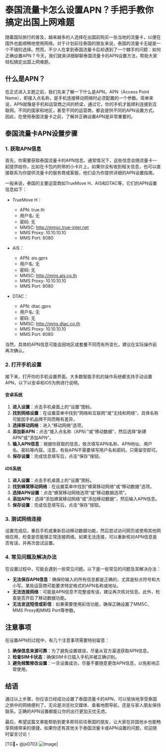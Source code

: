 # 泰国流量卡怎么设置APN？手把手教你搞定出国上网难题

随着国际旅行的普及，越来越多的人选择在出国前购买一张当地的流量卡，以便在国外也能顺畅地使用网络。对于计划前往泰国的朋友来说，泰国的流量卡无疑是一个不错的选择。然而，不少人在拿到泰国流量卡后却遇到了一个棘手的问题：如何正确设置APN？今天，我们就来详细聊聊泰国流量卡的APN设置方法，帮助大家轻松搞定出国上网难题。

## 什么是APN？

在正式进入主题之前，我们先来了解一下什么是APN。APN（Access Point Name），即接入点名称，是手机连接移动网络时必须配置的一个参数。简单来说，APN就像是手机和运营商之间的桥梁，通过它，你的手机才能顺利连接到互联网。不同的国家和地区，甚至不同的运营商，都会提供不同的APN设置方式。因此，在使用泰国流量卡之前，了解并正确设置APN是非常重要的。

## 泰国流量卡APN设置步骤

### 1. 获取APN信息

首先，你需要获取泰国流量卡的APN信息。通常情况下，这些信息会随流量卡一起提供给你，比如在卡包内附带的小卡片上。如果你没有收到相关信息，也可以直接联系为你提供流量卡的服务商或客服，他们会为你提供详细的APN设置指南。

一般来说，泰国的主要运营商如TrueMove H、AIS和DTAC等，它们的APN设置信息如下：

- TrueMove H：
  - APN: true.th
  - 用户名: 无
  - 密码: 无
  - MMSC: http://mmsc.true-inter.net
  - MMS Proxy: 10.10.10.10
  - MMS Port: 8080

- AIS：
  - APN: ais.gprs
  - 用户名: 无
  - 密码: 无
  - MMSC: http://mms.ais.co.th
  - MMS Proxy: 10.10.10.10
  - MMS Port: 8080

- DTAC：
  - APN: dtac.gprs
  - 用户名: 无
  - 密码: 无
  - MMSC: http://mms.dtac.co.th
  - MMS Proxy: 10.10.10.10
  - MMS Port: 8080

当然，具体的APN信息可能会因地区或套餐不同而有所变化，建议在实际操作前再次确认。

### 2. 打开手机设置

接下来，打开你的手机设置界面。大多数智能手机的操作系统都支持手动设置APN，以下以安卓和iOS为例进行说明。

#### 安卓系统

1. **进入设置**：点击手机桌面上的“设置”图标。
2. **找到网络设置**：在设置菜单中找到“网络和互联网”或“无线和网络”，具体名称可能因手机品牌不同而略有差异。
3. **选择移动网络**：进入“移动网络”选项。
4. **添加新APN**：点击“接入点名称（APN）”或“移动数据”，然后选择“新建APN”或“添加APN”。
5. **输入APN信息**：根据你获取的信息，依次填写APN名称、APN地址、用户名、密码等内容。注意，有些APN不需要填写用户名和密码，只需留空即可。
6. **保存设置**：完成信息填写后，点击“保存”按钮。

#### iOS系统

1. **进入设置**：点击手机桌面上的“设置”图标。
2. **找到蜂窝移动网络**：在设置菜单中找到“蜂窝移动网络”或“移动数据”选项。
3. **选择APN设置**：点击“蜂窝移动网络选项”或“移动数据选项”。
4. **添加APN**：选择“添加蜂窝移动网络”或“添加移动数据”，然后输入APN信息。
5. **保存设置**：完成信息填写后，点击“保存”按钮。

### 3. 测试网络连接

设置完成后，重启手机或重新启动移动数据功能，然后尝试访问网页或使用其他网络应用，检查是否能够正常连接网络。如果无法连接，可以重新核对APN信息是否有误，并再次尝试设置。

### 4. 常见问题及解决办法

在设置过程中，可能会遇到一些常见问题。以下是一些常见的问题及其解决办法：

- **无法保存APN信息**：确保你输入的所有信息都是正确的，尤其是标点符号和大小写。某些运营商可能要求特定格式的APN名称或地址。
- **无法连接网络**：可能是APN信息不完整或有误，建议再次核对信息。此外，检查是否开启了移动数据功能。
- **无法发送短信或彩信**：如果需要使用彩信功能，确保正确设置了MMSC、MMS Proxy和MMS Port等参数。

## 注意事项

在设置APN的过程中，有几个注意事项需要特别留意：

1. **确保信息来源可靠**：为了避免设置错误，尽量从官方渠道获取APN信息。
2. **检查SIM卡状态**：确保SIM卡已插入手机并被正确识别。
3. **避免频繁修改设置**：一旦设置成功，尽量不要随意更改APN信息，以免影响正常使用。

## 结语

通过以上步骤，你应该已经成功设置了泰国流量卡的APN，可以愉快地享受泰国之旅中的网络便利了。无论是浏览社交媒体、查看地图导航，还是与家人朋友保持联系，正确的APN设置都能让你的出行更加无忧无虑。

最后，希望这篇文章能帮助到更多即将前往泰国的朋友，让大家在异国他乡也能畅享网络带来的便捷。如果你还有其他关于泰国流量卡或APN设置的问题，欢迎随时留言讨论！

[TG💪+ @jx0703 ![Image](https://github.com/user-attachments/assets/dbca1d08-cadb-493c-b0ec-ad6f7a83f270)]